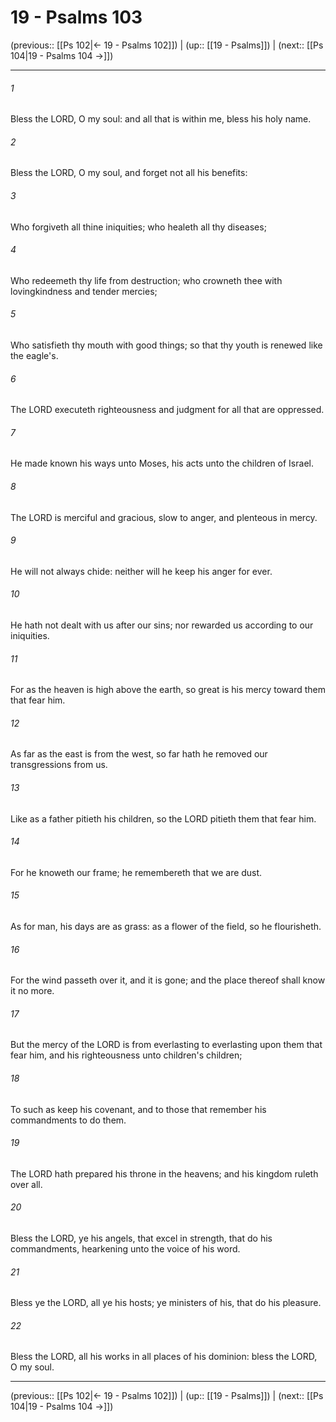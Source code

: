 # 19 - Psalms 103

(previous:: [[Ps 102|← 19 - Psalms 102]]) | (up:: [[19 - Psalms]]) | (next:: [[Ps 104|19 - Psalms 104 →]])

***


###### 1 
Bless the LORD, O my soul: and all that is within me, bless his holy name. 

###### 2 
Bless the LORD, O my soul, and forget not all his benefits: 

###### 3 
Who forgiveth all thine iniquities; who healeth all thy diseases; 

###### 4 
Who redeemeth thy life from destruction; who crowneth thee with lovingkindness and tender mercies; 

###### 5 
Who satisfieth thy mouth with good things; so that thy youth is renewed like the eagle's. 

###### 6 
The LORD executeth righteousness and judgment for all that are oppressed. 

###### 7 
He made known his ways unto Moses, his acts unto the children of Israel. 

###### 8 
The LORD is merciful and gracious, slow to anger, and plenteous in mercy. 

###### 9 
He will not always chide: neither will he keep his anger for ever. 

###### 10 
He hath not dealt with us after our sins; nor rewarded us according to our iniquities. 

###### 11 
For as the heaven is high above the earth, so great is his mercy toward them that fear him. 

###### 12 
As far as the east is from the west, so far hath he removed our transgressions from us. 

###### 13 
Like as a father pitieth his children, so the LORD pitieth them that fear him. 

###### 14 
For he knoweth our frame; he remembereth that we are dust. 

###### 15 
As for man, his days are as grass: as a flower of the field, so he flourisheth. 

###### 16 
For the wind passeth over it, and it is gone; and the place thereof shall know it no more. 

###### 17 
But the mercy of the LORD is from everlasting to everlasting upon them that fear him, and his righteousness unto children's children; 

###### 18 
To such as keep his covenant, and to those that remember his commandments to do them. 

###### 19 
The LORD hath prepared his throne in the heavens; and his kingdom ruleth over all. 

###### 20 
Bless the LORD, ye his angels, that excel in strength, that do his commandments, hearkening unto the voice of his word. 

###### 21 
Bless ye the LORD, all ye his hosts; ye ministers of his, that do his pleasure. 

###### 22 
Bless the LORD, all his works in all places of his dominion: bless the LORD, O my soul.

***

(previous:: [[Ps 102|← 19 - Psalms 102]]) | (up:: [[19 - Psalms]]) | (next:: [[Ps 104|19 - Psalms 104 →]])

